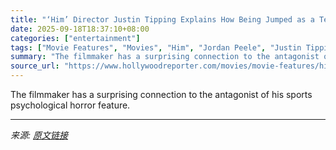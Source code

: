 ```yaml
---
title: "‘Him’ Director Justin Tipping Explains How Being Jumped as a Teen Factored Into Marlon Wayans’ Casting"
date: 2025-09-18T18:37:10+08:00
categories: ["entertainment"]
tags: ["Movie Features", "Movies", "Him", "Jordan Peele", "Justin Tipping", "Kicks"]
summary: "The filmmaker has a surprising connection to the antagonist of his sports psychological horror feature."
source_url: "https://www.hollywoodreporter.com/movies/movie-features/him-director-marlon-wayans-1236373813/"
---
```


The filmmaker has a surprising connection to the antagonist of his sports psychological horror feature.

---

*来源: [原文链接](https://www.hollywoodreporter.com/movies/movie-features/him-director-marlon-wayans-1236373813/)*
